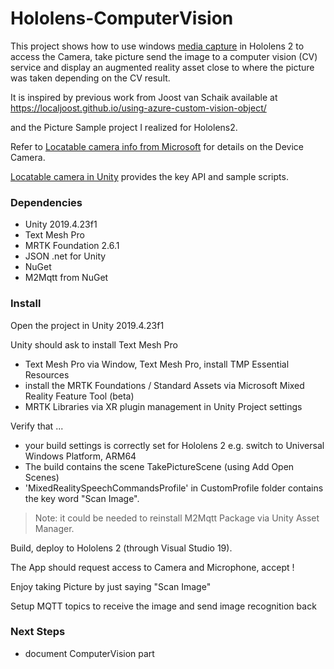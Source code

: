 # Hololens-ComputerVision

This project shows how to use windows [media capture](https://msdn.microsoft.com/library/windows/apps/windows.media.capture.mediacapture.aspx) in Hololens 2 to access the Camera, take picture send the image to a computer vision (CV) service and display an augmented reality asset close to where the picture was taken depending on the CV result.

It is inspired by previous work from Joost van Schaik available at https://localjoost.github.io/using-azure-custom-vision-object/

and the Picture Sample project I realized for Hololens2.

Refer to [Locatable camera info from Microsoft](https://docs.microsoft.com/en-us/windows/mixed-reality/locatable-camera) for details on the Device Camera.

[Locatable camera in Unity](https://docs.microsoft.com/en-us/windows/mixed-reality/locatable-camera-in-unity) provides the key API and sample scripts.

### Dependencies
- Unity 2019.4.23f1
- Text Mesh Pro
- MRTK Foundation 2.6.1
- JSON .net for Unity
- NuGet
- M2Mqtt from NuGet

### Install
Open the project in Unity 2019.4.23f1

Unity should ask to install Text Mesh Pro
- Text Mesh Pro via Window, Text Mesh Pro, install TMP Essential Resources
- install the MRTK Foundations / Standard Assets via Microsoft Mixed Reality Feature Tool (beta)
- MRTK Libraries via XR plugin management in Unity Project settings

Verify that ...
- your build settings is correctly set for Hololens 2 e.g. switch to Universal Windows Platform, ARM64
- The build contains the scene TakePictureScene (using Add Open Scenes)
- 'MixedRealitySpeechCommandsProfile' in CustomProfile folder contains the key word "Scan Image".

> Note: it could be needed to reinstall M2Mqtt Package via Unity Asset Manager.

Build, deploy to Hololens 2 (through Visual Studio 19).

The App should request access to Camera and Microphone, accept !

Enjoy taking Picture by just saying "Scan Image"

Setup MQTT topics to receive the image and send image recognition back

### Next Steps
- document ComputerVision part
